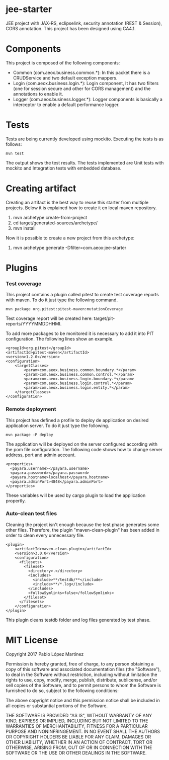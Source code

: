 # jee-starter

JEE project with JAX-RS, eclipselink, security annotation (REST & Session), CORS annotation. This project has been designed using CA4.1.

# Components

This project is composed of the following components:
  - Common (com.aeox.business.common.*): In this packet there is a CRUDService and two default exception mappers.
  - Login (com.aeox.business.login.*): Login component, It has two filters (one for session secure and other for CORS management) and the annotations to enable it.
  - Logger (com.aeox.business.logger.*): Logger components is basically a interceptor to enable a default performance logger.
  

# Tests

Tests are being currently developed using mockito. Executing the tests is as follows:

```
mvn test
```

The output shows the test results. The tests implemented are Unit tests with mockito and Integration tests with embedded database.


# Creating artifact
Creating an artifact is the best way to reuse this starter from multiple projects. Below it is explained how to create it en local maven repository.

1. mvn archetype:create-from-project
2. cd target/generated-sources/archetype/
2. mvn install

Now it is possible to create a new project from this archetype:
1. mvn archetype:generate -Dfilter=com.aeox:jee-starter

# Plugins

### Test coverage

This project contains a plugin called pitest to create test coverage reports with maven. To do it just type the following command.
```
mvn package org.pitest:pitest-maven:mutationCoverage
```
Test coverage report will be created here: target/pit-reports/YYYYMMDDHHMI.

To add more packages to be monitored it is necessary to add it into PIT configuration. The following lines show an example.

```
<groupId>org.pitest</groupId>
<artifactId>pitest-maven</artifactId>
<version>1.2.0</version>
<configuration>
    <targetClasses>
        <param>com.aeox.business.common.boundary.*</param>
        <param>com.aeox.business.common.control.*</param>
        <param>com.aeox.business.login.boundary.*</param>
        <param>com.aeox.business.login.control.*</param>
        <param>com.aeox.business.login.entity.*</param>
    </targetClasses>
</configuration>
```



### Remote deployment

This project has defined a profile to deploy de application on desired application server. To do it just type the following.
```
mvn package -P deploy
```
The application will be deployed on the server configured according with the pom file configuration. The following code shows how to change server address, port and admin account.

```
<properties>
  <payara.username></payara.username>
  <payara.password></payara.password>
  <payara.hostname>localhost</payara.hostname>
  <payara.adminPort>4848</payara.adminPort>
</properties>
```
These variables will be used by cargo plugin to load the application propertly.

### Auto-clean test files

Cleaning the project isn't enough because the test phase generates some other files. Therefore, the plugin "maven-clean-plugin" has been added in order to clean every unnecessary file.

```
<plugin>
    <artifactId>maven-clean-plugin</artifactId>
    <version>3.0.0</version>
    <configuration>
      <filesets>
        <fileset>
          <directory>.</directory>
          <includes>
            <include>**/testdb/**</include>
            <include>**/*.log</include>
          </includes>
          <followSymlinks>false</followSymlinks>
        </fileset>
      </filesets>
    </configuration>
</plugin>
```

This plugin cleans testdb folder and log files generated by test phase.

# MIT License

Copyright 2017 Pablo López Martínez

Permission is hereby granted, free of charge, to any person obtaining a copy of this software and associated documentation files (the "Software"), to deal in the Software without restriction, including without limitation the rights to use, copy, modify, merge, publish, distribute, sublicense, and/or sell copies of the Software, and to permit persons to whom the Software is furnished to do so, subject to the following conditions:

The above copyright notice and this permission notice shall be included in all copies or substantial portions of the Software.

THE SOFTWARE IS PROVIDED "AS IS", WITHOUT WARRANTY OF ANY KIND, EXPRESS OR IMPLIED, INCLUDING BUT NOT LIMITED TO THE WARRANTIES OF MERCHANTABILITY, FITNESS FOR A PARTICULAR PURPOSE AND NONINFRINGEMENT. IN NO EVENT SHALL THE AUTHORS OR COPYRIGHT HOLDERS BE LIABLE FOR ANY CLAIM, DAMAGES OR OTHER LIABILITY, WHETHER IN AN ACTION OF CONTRACT, TORT OR OTHERWISE, ARISING FROM, OUT OF OR IN CONNECTION WITH THE SOFTWARE OR THE USE OR OTHER DEALINGS IN THE SOFTWARE.
